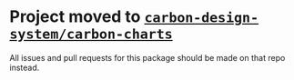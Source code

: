 # Project moved to [`carbon-design-system/carbon-charts`](https://github.com/carbon-design-system/carbon-charts)

All issues and pull requests for this package should be made on that repo instead.
